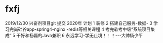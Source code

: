 # fxfj
2019/12/30 兴奋剂项目git 提交
2020年 计划 
1 装修 
2 搭建自己服务-数据- 
3 学习完尚硅谷app-spring4-nginx -redis等相关课程 
4 考完软考中级“系统项目集成” 
5 干好和杨磊的Java兼职
6 永远学习-学无止境！！！---大帅杨少平
